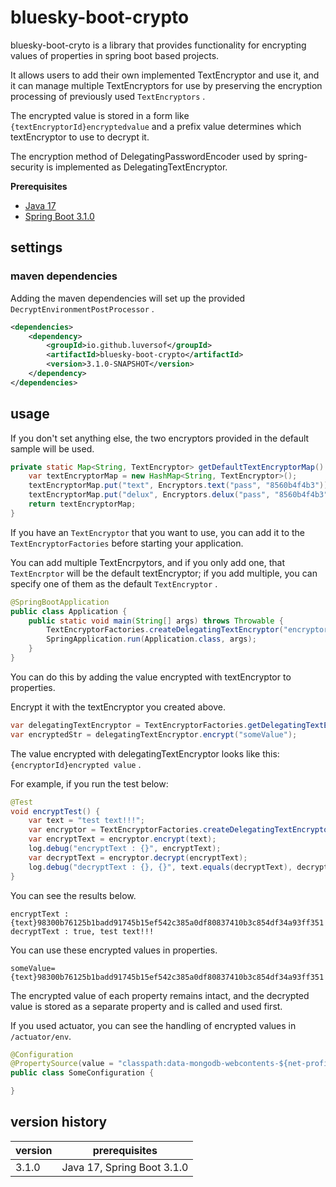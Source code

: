 # bluesky-boot-crypto

<!--
bluesky-boot-cryto는 spring boot 기반 프로젝트에서 properties의 값을 암호화 하기 위한 기능을 제공하는 라이브러리입니다.

사용자가 각자가 구현한 TextEncryptor를  추가하여 사용할 수 있으며 이전에 사용한 TextEncryptor의 암호화 처리도 유지하여 사용이 가능하도록 여러 개의 TextEncryptor를 관리할 수 있습니다.

암호화된 값은 `{textEncryptorId}암호화된값`  과 같은 형태로 저장되며 prefix 값으로 어떤 textEncryptor를 사용하여 복호화 할지 판단합니다.

spring-security에서 사용하는 DelegatingPasswordEncoder의 암호화 방식 그대로 DelegatingTextEncryptor로 구현하였습니다.
-->

bluesky-boot-cryto is a library that provides functionality for encrypting values of properties in spring boot based projects.

It allows users to add their own implemented TextEncryptor and use it, and it can manage multiple TextEncryptors for use by preserving the encryption processing of previously used `TextEncryptors` .

The encrypted value is stored in a form like `{textEncryptorId}encryptedvalue` and a prefix value determines which textEncryptor to use to decrypt it.

The encryption method of DelegatingPasswordEncoder used by spring-security is implemented as DelegatingTextEncryptor.

**Prerequisites**

- [Java 17](https://openjdk.java.net/)
- [Spring Boot 3.1.0](https://spring.io/)

## settings

### maven dependencies

<!--
maven dependencies를 추가하면 제공되는 `DecryptEnvironmentPostProcessor` 가 설정됩니다.
-->

Adding the maven dependencies will set up the provided `DecryptEnvironmentPostProcessor` .


```pom.xml
<dependencies>
    <dependency>
        <groupId>io.github.luversof</groupId>
        <artifactId>bluesky-boot-crypto</artifactId> 
        <version>3.1.0-SNAPSHOT</version> 
    </dependency>
</dependencies>
```

## usage

<!--
별다른 설정을 하지 않은  경우 기본 샘플로 제공되는 2개의 Encryptor가 사용됩니다.
-->

If you don't set anything else, the two encryptors provided in the default sample will be used.

```java
private static Map<String, TextEncryptor> getDefaultTextEncryptorMap() {
	var textEncryptorMap = new HashMap<String, TextEncryptor>();
	textEncryptorMap.put("text", Encryptors.text("pass", "8560b4f4b3"));
	textEncryptorMap.put("delux", Encryptors.delux("pass", "8560b4f4b3"));
	return textEncryptorMap;
}
```

<!--
사용하려는 `TextEncryptor` 가 있다면 application 시작 전에 해당 `TextEncryptor` 를 `TextEncryptorFactories` 에 추가하면 됩니다.

여러 개의 `TextEncrpytor` 를 추가할 수 있으며 하나만 추가한 경우 해당 `TextEncrptor` 가 기본 textEncryptor가 되며 여러 개를 추가하는 경우 그 중 하나를 default `TextEncryptor` 로 지정하면 됩니다.
-->

If you have an `TextEncryptor` that you want to use, you can add it to the `TextEncryptorFactories` before starting your application.

You can add multiple TextEncrpytors, and if you only add one, that `TextEncrptor` will be the default textEncryptor; if you add multiple, you can specify one of them as the default `TextEncryptor` .


```java
@SpringBootApplication
public class Application {
	public static void main(String[] args) throws Throwable {
		TextEncryptorFactories.createDelegatingTextEncryptor("encryptorId", encryptor);
		SpringApplication.run(Application.class, args);
	}
}
```


<!--
properties에 textEncryptor로 암호화된 값을 추가하면 됩니다.

위에서 만든 textEncryptor로 암호화합니다.
-->

You can do this by adding the value encrypted with textEncryptor to properties.

Encrypt it with the textEncryptor you created above.

```java
var delegatingTextEncryptor = TextEncryptorFactories.getDelegatingTextEncryptor();
var encryptedStr = delegatingTextEncryptor.encrypt("someValue");
```

<!--
delegatingTextEncryptor로 암호화한 값은 `{encryptorId}암호화된값` 과 같은 형태로 되어있습니다.

예를 들어 아래와 같이 테스트를 하면
-->

The value encrypted with delegatingTextEncryptor looks like this: `{encryptorId}encrypted value` .

For example, if you run the test below:

```java
@Test
void encryptTest() {
	var text = "test text!!!";
	var encryptor = TextEncryptorFactories.createDelegatingTextEncryptor();
	var encryptText = encryptor.encrypt(text);
	log.debug("encryptText : {}", encryptText);
	var decryptText = encryptor.decrypt(encryptText);
	log.debug("decryptText : {}, {}", text.equals(decryptText), decryptText);
}
```

<!--
아래와 같은 결과를 확인할 수 있습니다.
-->

You can see the results below.

```
encryptText : {text}98300b76125b1badd91745b15ef542c385a0df80837410b3c854df34a93ff351
decryptText : true, test text!!!
```

<!--
이렇게 암호화된 값을 properties에 사용하면 됩니다.
-->

You can use these encrypted values in properties.

```properties
someValue={text}98300b76125b1badd91745b15ef542c385a0df80837410b3c854df34a93ff351
```
<!--
각 properties의 암호화된 value는 그대로 유지되며 복호화된 값은 별도의 properties로 저장되어 우선 호출되어 사용됩니다.

actuator를 사용한 경우 `/actuator/env` 에서 암호화 값의 처리를 확인할 수 있습니다.
-->

The encrypted value of each property remains intact, and the decrypted value is stored as a separate property and is called and used first.

If you used actuator, you can see the handling of encrypted values in `/actuator/env`.

<!--

Spring Boot application이 시작될때 `DecryptEnvironmentPostProcessor` 가 실행되는 시점(prepareEnvironment 단계)에 각 개별 프로젝트가 `@PropertySource` 로 지정한 properties는 로드되지 않습니다.
(prepareContext 단계에 로드되며 prepareEnvironment 단계 이후입니다.)

따라서 `@PropertySource` 로 호출된 properties 에서 암호화를 사용하는 경우 복호화를 위해 bluesky-boot-crypto 가 제공하는 `DecryptPropertySourceFactory` 를 지정해야 합니다.
-->


```java
@Configuration
@PropertySource(value = "classpath:data-mongodb-webcontents-${net-profile}.properties", factory = DecryptPropertySourceFactory.class)
public class SomeConfiguration {

}
```

## version history

| version | prerequisites |
| ------------- | ------------- |
| 3.1.0 | Java 17, Spring Boot 3.1.0 |